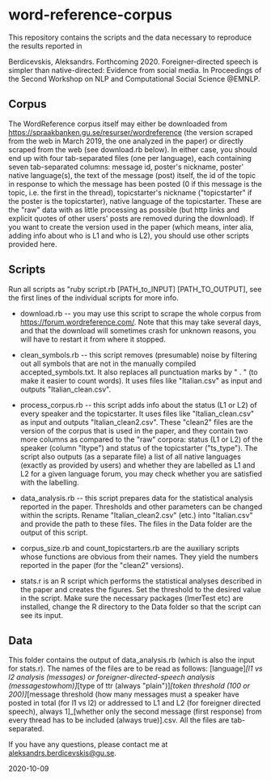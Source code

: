 # word-reference-corpus
This repository contains the scripts and the data necessary to reproduce the results reported in 

Berdicevskis, Aleksandrs. Forthcoming 2020. Foreigner-directed speech is simpler than native-directed: Evidence from social media. In Proceedings of the Second Workshop on NLP and Computational Social Science @EMNLP.

## Corpus
The WordReference corpus itself may either be downloaded from https://spraakbanken.gu.se/resurser/wordreference (the version scraped from the web in March 2019, the one analyzed in the paper) or directly scraped from the web (see download.rb below). In either case, you should end up with four tab-separated files (one per language), each containing seven tab-separated columns: message id, poster's nickname, poster' native language(s), the text of the message (post) itself, the id of the topic in response to which the message has been posted (0 if this message is the topic, i.e. the first in the thread), topicstarter's nickname ("topicstarter" if the poster is the topicstarter), native language of the topicstarter. These are the "raw" data with as little processing as possible (but http links and explicit quotes of other users' posts are removed during the download). If you want to create the version used in the paper (which means, inter alia, adding info about who is L1 and who is L2), you should use other scripts provided here.

## Scripts
Run all scripts as "ruby script.rb [PATH_to_INPUT] [PATH_TO_OUTPUT], see the first lines of the individual scripts for more info.

- download.rb -- you may use this script to scrape the whole corpus from https://forum.wordreference.com/. Note that this may take several days, and that the download will sometimes crash for unknown reasons, you will have to restart it from where it stopped.

- clean_symbols.rb -- this script removes (presumable) noise by filtering out all symbols that are not in the manually compiled accepted_symbols.txt. It also replaces all punctuation marks by " . " (to make it easier to count words). It uses files like "Italian.csv" as input and outputs "Italian_clean.csv".

- process_corpus.rb -- this script adds info about the status (L1 or L2) of every speaker and the topicstarter. It uses files like "Italian_clean.csv" as input and outputs "Italian_clean2.csv". These "clean2" files are the version of the corpus that is used in the paper, and they contain two more columns as compared to the "raw" corpora: status (L1 or L2) of the speaker (column "ltype") and status of the topicstarter ("ts_type"). The script also outputs (as a separate file) a list of all native languages (exactly as provided by users) and whether they are labelled as L1 and L2 for a given language forum, you may check whether you are satisfied with the labelling.

- data_analysis.rb -- this script prepares data for the statistical analysis reported in the paper. Thresholds and other parameters can be changed within the scripts. Rename "Italian_clean2.csv" (etc.) into "Italian.csv" and provide the path to these files. The files in the Data folder are the output of this script.

- corpus_size.rb and count_topicstarters.rb are the auxiliary scripts whose functions are obvious from their names. They yield the numbers reported in the paper (for the "clean2" versions).

- stats.r is an R script which performs the statistical analyses described in the paper and creates the figures. Set the threshold to the desired value in the script. Make sure the necessary packages (lmerTest etc) are installed, change the R directory to the Data folder so that the script can see its input.

## Data
This folder contains the output of data_analysis.rb (which is also the input for stats.r). The names of the files are to be read as follows:
[language]_[l1 vs l2 analysis (messages) or foreigner-directed-speech analysis (messagestowhom)]_[type of ttr (always "plain")]_[token threshold (100 or 200)]_[message threshold (how many messages must a speaker have posted in total (for l1 vs l2) or addressed to L1 and L2 (for foreigner directed speech), always 1]_[whether only the second message (first response) from every thread has to be included (always true)].csv. All the files are tab-separated.

If you have any questions, please contact me at aleksandrs.berdicevskis@gu.se.

2020-10-09